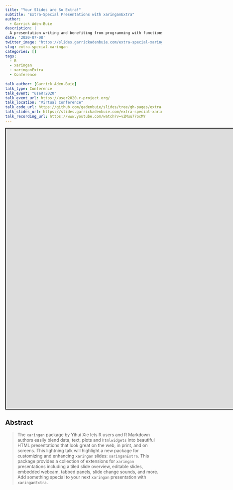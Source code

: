 ```yaml
---
title: "Your Slides are So Extra!"
subtitle: "Extra-Special Presentations with xaringanExtra"
author:
  - Garrick Aden-Buie
description: |
  A presentation writing and benefiting from programming with functions.
date: '2020-07-08'
twitter_image: "https://slides.garrickadenbuie.com/extra-special-xaringan/images/social-card.png"
slug: extra-special-xaringan
categories: []
tags: 
  - R
  - xaringan
  - xaringanExtra
  - Conference
  
talk_author: [Garrick Aden-Buie]
talk_type: Conference
talk_event: "useR!2020"
talk_event_url: https://user2020.r-project.org/
talk_location: "Virtual Conference"
talk_code_url: https://github.com/gadenbuie/slides/tree/gh-pages/extra-special-xaringan
talk_slides_url: https://slides.garrickadenbuie.com/extra-special-xaringan
talk_recording_url: https://www.youtube.com/watch?v=vZMuu77ocMY
---
```


<script src="/rmarkdown-libs/fitvids-2.1.1/fitvids.min.js"></script>
<div class="shareagain" style="min-width:300px;margin:1em auto;">
<iframe src="https://slides.garrickadenbuie.com/extra-special-xaringan" width="1600" height="900" style="border:2px solid currentColor;" loading="lazy" allowfullscreen></iframe>
<script>fitvids('.shareagain', {players: 'iframe'});</script>
</div>

## Abstract

> The `xaringan` package by Yihui Xie lets R users and R Markdown authors easily blend data, text, plots and `htmlwidgets` into beautiful HTML presentations that look great on the web, in print, and on screens. This lightning talk will highlight a new package for customizing and enhancing `xaringan` slides: `xaringanExtra`. This package provides a collection of extensions for `xaringan` presentations including a tiled slide overview, editable slides, embedded webcam, tabbed panels, slide change sounds, and more. Add something special to your next `xaringan` presentation with `xaringanExtra`.
